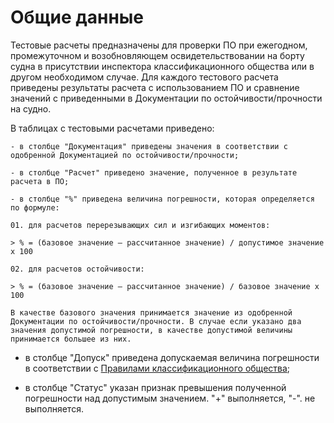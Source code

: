 # Общие данные

Тестовые расчеты предназначены для проверки ПО при ежегодном, промежуточном и возобновляющем освидетельствовании на борту судна в присутствии инспектора классификационного общества или в другом необходимом случае.
Для каждого тестового расчета приведены результаты расчета с использованием ПО и сравнение значений с приведенными в Документации по остойчивости/прочности на судно.

В таблицах с тестовыми расчетами приведено:

    - в столбце "Документация" приведены значения в соответствии с одобренной Документацией по остойчивости/прочности;

    - в столбце "Расчет" приведено значение, полученное в результате расчета в ПО;

    - в столбце "%" приведена величина погрешности, которая определяется по формуле:

    01. для расчетов перерезывающих сил и изгибающих моментов:

    > % = (базовое значение – рассчитанное значение) / допустимое значение х 100
  
    02. для расчетов остойчивости:

    > % = (базовое значение – рассчитанное значение) / базовое значение х 100

    В качестве базового значения принимается значение из одобренной Документации по остойчивости/прочности. В случае если указано два значения допустимой погрешности, в качестве допустимой величины принимается большее из них.

- в столбце "Допуск" приведена допускаемая величина погрешности в соответствии с [Правилами классификационного общества](/reference/ru/RMRS/Rules/technical_supervision/2-020101-175-2.pdf);

- в столбце "Статус" указан признак превышения полученной погрешности над допустимым значением. "+" выполняется, "-". не выполняется.
